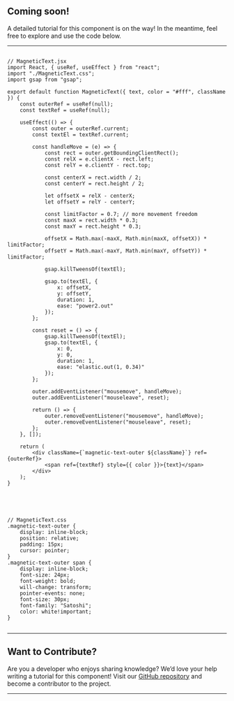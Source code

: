 ## Coming soon!

A detailed tutorial for this component is on the way! In the meantime, feel free to explore and use the code below.

---

```codegroup

// MagneticText.jsx
import React, { useRef, useEffect } from "react";
import "./MagneticText.css";
import gsap from "gsap";

export default function MagneticText({ text, color = "#fff", className }) {
    const outerRef = useRef(null);
    const textRef = useRef(null);

    useEffect(() => {
        const outer = outerRef.current;
        const textEl = textRef.current;

        const handleMove = (e) => {
            const rect = outer.getBoundingClientRect();
            const relX = e.clientX - rect.left;
            const relY = e.clientY - rect.top;

            const centerX = rect.width / 2;
            const centerY = rect.height / 2;

            let offsetX = relX - centerX;
            let offsetY = relY - centerY;

            const limitFactor = 0.7; // more movement freedom
            const maxX = rect.width * 0.3;
            const maxY = rect.height * 0.3;

            offsetX = Math.max(-maxX, Math.min(maxX, offsetX)) * limitFactor;
            offsetY = Math.max(-maxY, Math.min(maxY, offsetY)) * limitFactor;

            gsap.killTweensOf(textEl);

            gsap.to(textEl, {
                x: offsetX,
                y: offsetY,
                duration: 1,
                ease: "power2.out"
            });
        };

        const reset = () => {
            gsap.killTweensOf(textEl);
            gsap.to(textEl, {
                x: 0,
                y: 0,
                duration: 1,
                ease: "elastic.out(1, 0.34)"
            });
        };

        outer.addEventListener("mousemove", handleMove);
        outer.addEventListener("mouseleave", reset);

        return () => {
            outer.removeEventListener("mousemove", handleMove);
            outer.removeEventListener("mouseleave", reset);
        };
    }, []);

    return (
        <div className={`magnetic-text-outer ${className}`} ref={outerRef}>
            <span ref={textRef} style={{ color }}>{text}</span>
        </div>
    );
}





// MagneticText.css
.magnetic-text-outer {
    display: inline-block;
    position: relative;
    padding: 15px;
    cursor: pointer;
}
.magnetic-text-outer span {
    display: inline-block;
    font-size: 24px;
    font-weight: bold;
    will-change: transform;
    pointer-events: none;
    font-size: 30px;
    font-family: "Satoshi";
    color: white!important;
}


```

---

## Want to Contribute?

Are you a developer who enjoys sharing knowledge? We’d love your help writing a tutorial for this component! Visit our [GitHub repository](https://github.com/CraftedByLunar/platform) and become a contributor to the project.

---

```footer

```
